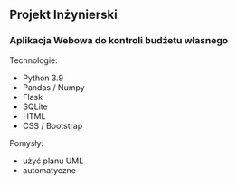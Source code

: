 ## Projekt Inżynierski
### Aplikacja Webowa do kontroli budżetu własnego


Technologie:
-   Python 3.9
-   Pandas / Numpy
-   Flask
-   SQLite
-   HTML
-   CSS / Bootstrap

Pomysły:
-   użyć planu UML
-   automatyczne

